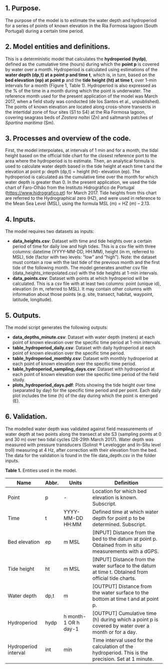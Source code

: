 ## 1.	Purpose.    
The purpose of the model is to estimate the water depth and hydroperiod for a series of points of known elevation in the Ria Formosa lagoon (South Portugal) during a certain time period.     

## 2.	Model entities and definitions.    
This is a deterministic model that calculates the **hydroperiod (hydp)**, defined as the cumulative time (hours) during which the **point p** is covered by water over a month. Hydroperiod is calculated using estimations of the **water depth (dp,t) at a point p and time t**, which is, in turn, based on the **bed elevation (ep) at point p** and the **tide height (ht) at time t**, over 1-min intervals for a month (Figure 1, Table 1). Hydroperiod is also expressed as the % of the time in a month during which the point is underwater. The reference month used for the present application of the model was March 2017, when a field study was conducted (de los Santos et al., unpublished). The points of known elevation are located along cross-shore transects in the intertidal zone of four sites (S1 to S4) at the Ria Formosa lagoon, covering seagrass beds of *Zostera noltei* (Zn) and saltmarsh patches of *Spartina maritima* (Sm).     

## 3.	Processes and overview of the code.     
First, the model interpolates, at intervals of 1 min and for a month, the tidal height based on the official tide chart for the closest reference port to the area where the hydroperiod is to estimate. Then, an analytical formula is used to calculate water depth based in the tide height at each time t and the elevation at point p:  depth (dp,t) = height (ht)- elevation (ep). The hydroperiod is calculated as the cumulative time over the month for which water depth is greater than 0. In the present application, we used the tide chart of Faro-Olhão from the Instituto Hidrográfico de Portugal (https://www.hidrografico.pt) for March 2017. Tide heights from this chart are referred to the Hydrographical zero	(HZ), and were used in reference to the Mean Sea Level (MSL), using the formula MSL (m) = HZ (m) – 2.13.

## 4. Inputs.    
The model requires two datasets as inputs:        
*	**data_heights.csv**: Dataset with time and tide heights over a certain period of time for daily low and high tides. This is a csv file with three columns: datetime (YYYY-MM-DD, HH:MM), height (in m, referred to MSL), tide (factor with two levels: “low” and “high”). Note: the dataset must contain a row with the last tide of the previous month and the first tide of the following month. The model generates another csv file (data_heights_interpolated.csv) with the tide heights at 1-min intervals.              
*	**data_points.csv**: Dataset with points at which hydroperiod will be calculated. This is a csv file with at least two columns: point (unique id), elevation (in m, referred to MSL). It may contain other columns with information about those points (e.g. site, transect, habitat, waypoint, latitude, longitude).           

## 5. Outputs.     
The model script generates the following outputs:     
*	**data_depths_minute.csv**: Dataset with water depth (meters) at each point of known elevation over the specific time period at 1-min intervals.     
*	**table_hydroperiod_daily.csv**: Dataset with daily hydroperiod at each point of known elevation over the specific time period.       
*	**table_hydroperiod_monthly.csv**: Dataset with monthly hydroperiod at each point of known elevation over the specific time period.       
*	**table_hydroperiod_sampling_days.csv**: Dataset with hydroperiod at each point of known elevation over the specific time period of the field study.   
*	**plots_hydroperiod_days.pdf**: Plots showing the tide height over time (separated by day) for the specific time period and per point. Each daily plot includes the time (h) of the day during which the point is emerged (E).       

## 6.	Validation.     
The modelled water depth was validated against field measurements of water depth at two points along the transect at site S3 (sampling points at 0 and 30 m) over two tidal cycles (28-29th March 2017). Water depth was measured with pressure transducers (Solinst ® Levelogger and In-Situ level troll) measuring at 4 Hz, after correction with their elevation from the bed. The data for the validation is found in the file data_depth.csv in the folder inputs. 

**Table 1.** Entities used in the model.

| Name	| Abbr.	| Units	| Definition |
| --- | --- | --- | --- |
| Point	| p	| -	| Location for which bed elevation is known. Subscript. |
| Time	| t	| YYYY-MM-DD HH:MM	| Defined time at which water depth for point p to be determined. Subscript. |
| Bed elevation |	ep	| m MSL |	[INPUT] Distance from the bed to the datum at point p. Obtained from in situ measurements with a dGPS. |
| Tide height	| ht	| m MSL |[INPUT] Distance from the water surface to the datum at time t. Obtained from official tide charts. |
| Water depth	| dp,t	| m	| [OUTPUT] Distance from the water surface to the bottom at time t and at point p. |
| Hydroperiod |	hydp	| h month-1 OR h day-1 |[OUTPUT] Cumulative time (h) during which a point p is covered by water over a month or for a day. |
| Hydroperiod interval	| int	| min	| Time interval used for the calculation of the hydroperiod. This is the precision. Set at 1 minute. |
